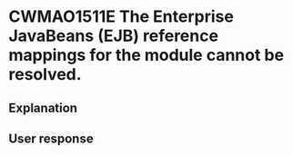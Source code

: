 # CWMAO1511E The Enterprise JavaBeans (EJB) reference mappings for the module cannot be resolved.

## Explanation

## User response